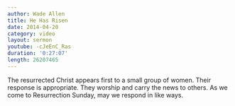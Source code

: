 ```yaml
---
author: Wade Allen
title: He Has Risen
date: 2014-04-20
category: video
layout: sermon
youtube: -cJeEnC_Ras
duration: '0:27:07'
length: 26207465
---
```


The resurrected Christ appears first to a small group of women. Their response is appropriate. They worship and carry the news to others. As we come to Resurrection Sunday, may we respond in like ways.
